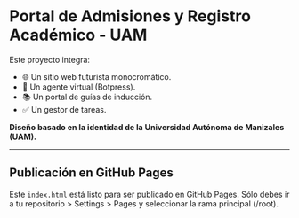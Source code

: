 # Portal de Admisiones y Registro Académico - UAM

Este proyecto integra:

- 🌐 Un sitio web futurista monocromático.
- 🤖 Un agente virtual (Botpress).
- 📚 Un portal de guías de inducción.
- ✅ Un gestor de tareas.

**Diseño basado en la identidad de la Universidad Autónoma de Manizales (UAM).**

---

## Publicación en GitHub Pages
Este `index.html` está listo para ser publicado en GitHub Pages. 
Sólo debes ir a tu repositorio > Settings > Pages y seleccionar la rama principal (/root).
